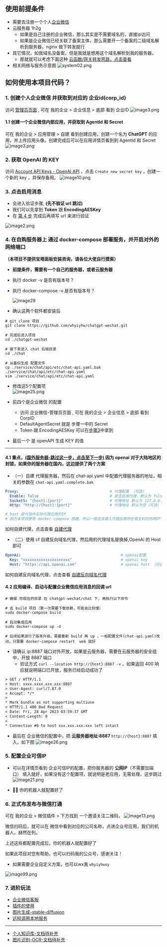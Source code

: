 ## 使用前提条件
- 需要去注册一个个人[企业微信](https://work.weixin.qq.com/)
- 云服务器 1h2g
    - 如果是自己注册的企业微信，那么其实是不需要域名的，直接ip访问
    - 如果是企业微信已经关联了备案主体，那么需要开一个备案的二级域名解析到服务器，nginx 做下转发就行
- 其它情况，如我域名没备案，但是我就是想用这个域名解析到我的服务器，
  - 那就就可以考虑下面这种 [云函数/网关转发思路，点击查看](./cloudfc.md) 
- 相关网络与服务示意图
  ![system02.png](./system02.png)

## 如何使用本项目代码？

### 1. 创建个人企业微信 并获取到对应的 **企业id(corp_id)**

访问 [管理员页面](https://work.weixin.qq.com/wework_admin/frame#profile) ,
可在 我的企业 > 企业信息 > 底部 看到  企业ID
![image3.png](./image38.png)

#### 1.1 创建一个企业微信内部应用，并获取到 AgentId 和 Secret

可在 我的企业 > 应用管理 > 自建  看到创建应用，创建一个名为 **ChatGPT** 的应用，并上传应用头像。创建完成后可以在应用详情页看到到 AgentId 和 Secret
![image3.png](./image3.png)

### 2. 获取 OpenAI 的 KEY

访问 [Account API Keys - OpenAI API](https://platform.openai.com/account/api-keys) ，点击 `Create new secret key` ，创建一个新的 key ，并保存备用。
![image10.png](./image10.png)

### 3. 点击启用消息

- 会进入验证步骤, **(先不验证 url 跳过)**
- 我们可以先拿到  **Token** 跟 **EncodingAESKey**
- 在 [第 4 步](#42-应用编译启动与配置企业微信应用消息的回调-url) 完成后再填写 url 来进行验证

![image2.png](./image2.png)


### 4. 在自购服务器上 通过 docker-compose 部署服务，并开启对外的网络端口

**（本项目不提供宝塔面板安装咨询，请各位大佬自行摸索）**

- **前提条件，需要有一个自己的服务器，或者云服务器**
- 执行 docker -v 是否有版本号？
- 执行 docker-compose -v 是否有版本号？

  ![image29](./image29.png)

- 确认这两个软件都安装后

```shell
# git clone 项目 
git clone https://github.com/whyiyhw/chatgpt-wechat.git

# 完成后进入项目
cd ./chatgpt-wechat

# 接下来进入 chat 后端目录
cd ./chat

# 从备份生成 配置文件
cp ./service/chat/api/etc/chat-api.yaml.bak ./service/chat/api/etc/chat-api.yaml
vim ./service/chat/api/etc/chat-api.yaml
```

- 修改这5个配置项  
  ![image25.png](./image25.png)

- 前四个是企业微信 的配置
    - 访问 企业微信-管理员页面 , 可在 我的企业 > 企业信息 > 底部 看到 CorpID
    - DefaultAgentSecret 就是 步骤一中的 Secret
    - Token 跟 EncodingAESKey 可以在[步骤3](#3-点击启用消息)中拿到

- 最后一个 是 openAPI 生成 KEY 的值

---

#### 4.1 重点，[(国外服务器-跳过这一步，点击至下一步)](#42-应用编译启动与配置企业微信应用消息的回调-url) 因为 openai 对于大陆地区的封锁，如果你的服务器在国内，这边提供了两个方案

- （一）自建 代理服务器，然后在 chat-api.yaml 中配置代理服务器的地址，相关的参数在 `chat-api.yaml.complete.bak`
```yaml
Proxy:                                         # 代理配置 （可选）
  Enable: false                                # 是否启用代理，默认为 false（可选）
  Socket5: "{host}:{port}"                     # 代理地址 默认为 127.0.0.1:1080（可选）
  Http: "http://{host}:{port}"                 # 代理地址 默认为空（可选）

# host 是代指你实际代理应用的IP
# 因为本项目使用 docker-compose 搭建，所以一般应该填入代理应用所在宿主机的内网IP
```
如何自建代理，点击查看 [自建代理](./proxy.md)

- （二）使用 cf 自建反向域名代理，然后用的代理域名替换掉,OpenAi 的 Host 即可
```yaml
OpenAi:                                             # openai配置
  Key: "xxxxxxxxxxxxxxxxxxxxx"                      # openai key
  Host: "https://api.openai.com"                    # openai host （可选，使用cf进行反向代理时，修改可用）
```
如何自建反向域名代理，点击查看 [自建反向域名代理](./cf.md)

#### 4.2 应用编译、启动与配置企业微信应用消息的回调 url
```shell
# 确保 你现在的目录 在 chatgpt-wechat/chat 下, 再执行以下命令

# 去 build 项目（第一次需要下载依赖，可能会比较慢）
sudo docker-compose build

# 启动集成应用
sudo docker-compose up -d

# 后续如果进行了版本升级，需要重新 build 再 up ，一般配置文件(chat-api.yaml)改动，只需要 docker-compose restart  web 就好
```
- 请确认 ip:8887 端口对外开放，如果是云服务器，需要在云服务器的安全组中，开放 8887 端口
  - 验证方式 `curl --location http://{host}:8887 -v` ，如果返回 400 响应就说明端口已开放，服务已经启动成功了
```txt
> GET / HTTP/1.1
> Host: xxxx.xxxx.xxx.xxx:8887
> User-Agent: curl/7.87.0
> Accept: */*
>
* Mark bundle as not supporting multiuse
< HTTP/1.1 400 Bad Request
< Date: Fri, 28 Apr 2023 03:59:37 GMT
< Content-Length: 0
<
* Connection #0 to host xxx.xxx.xxx.xxx left intact
```

- 最后在 企业微信的配置中，把 **云服务器地址:8887** `http://{host}:8887` 填入，如下图
  ![image26.png](./image26.png)


### 5. 配置企业可信IP
- 可以在详情页看到 企业可信IP的配置，把你服务器的 **公网IP**（不需要加端口） 填入就好，如果没有这个配置项，就说明是老应用，无需处理，这步跳过
  ![image21.png](./image21.png)

- 🎉🎉 你的机器人就配置好了

### 6. 正式布发布与微信打通

可在 我的企业 > 微信插件 > 下方找到 一个邀请关注二维码，
![image13.png](./image13.png)

微信扫码后，就可以在 微信中看到对应的公司名称，点进企业号应用，我们的机器人，赫然在列。

上述这些都配置完成后，你的机器人就配置好了


如果此项目对您有帮助，也可以扫码我的公众号，感谢关注！ 

- 如果需要企业自定义方案，也可以wx我 `whyiyhwxy`

![image99.png](./image99.png)

### 7. 进阶玩法

- [企业微信客服](./custom_support_service.md)
- [插件的使用](./plugin.md)
- [图片生成-stable-diffusion](./draw.md)
- [远程调用本地服务](./frp.md)

---
- [个人知识库-文档待补充](./embedding.md)
- [图片识别-OCR-文档待补充](./ocr.md)

